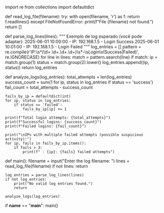 import re
from collections import defaultdict

def read_log_file(filename):
    try:
        with open(filename, 'r') as f:
            return f.readlines()
    except FileNotFoundError:
        print(f"File {filename} not found.")
        return []

def parse_log_lines(lines):
    """
    Exemplo de log esperado (você pode adaptar):
    2025-06-01 10:00:00 - IP: 192.168.1.5 - Login Success
    2025-06-01 10:01:00 - IP: 192.168.1.5 - Login Failed
    """
    log_entries = []
    pattern = re.compile(r'IP:\s*(\d+\.\d+\.\d+\.\d+)\s*-\s*Login\s*(Success|Failed)', re.IGNORECASE)
    for line in lines:
        match = pattern.search(line)
        if match:
            ip = match.group(1)
            status = match.group(2).lower()
            log_entries.append((ip, status))
    return log_entries

def analyze_logs(log_entries):
    total_attempts = len(log_entries)
    success_count = sum(1 for ip, status in log_entries if status == 'success')
    fail_count = total_attempts - success_count

    fails_by_ip = defaultdict(int)
    for ip, status in log_entries:
        if status == 'failed':
            fails_by_ip[ip] += 1

    print(f"Total login attempts: {total_attempts}")
    print(f"Successful logins: {success_count}")
    print(f"Failed logins: {fail_count}")

    print("\nIPs with multiple failed attempts (possible suspicious activity):")
    for ip, fails in fails_by_ip.items():
        if fails > 3:
            print(f" - {ip}: {fails} failed attempts")

def main():
    filename = input("Enter the log filename: ")
    lines = read_log_file(filename)
    if not lines:
        return

    log_entries = parse_log_lines(lines)
    if not log_entries:
        print("No valid log entries found.")
        return

    analyze_logs(log_entries)

if __name__ == "__main__":
    main()
